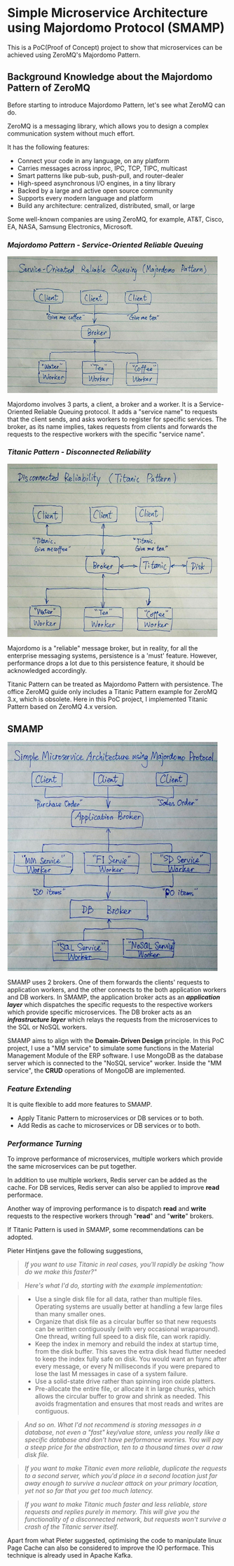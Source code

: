 # Simple Microservice Architecture using Majordomo Protocol (SMAMP)

This is a PoC(Proof of Concept) project to show that microservices can be
achieved using ZeroMQ's Majordomo Pattern.


## Background Knowledge about the Majordomo Pattern of ZeroMQ

Before starting to introduce Majordomo Pattern, let's see what ZeroMQ can do.

ZeroMQ is a messaging library, which allows you to design a complex communication system
without much effort.

It has the following features:

  - Connect your code in any language, on any platform
  - Carries messages across inproc, IPC, TCP, TIPC, multicast
  - Smart patterns like pub-sub, push-pull, and router-dealer
  - High-speed asynchronous I/O engines, in a tiny library
  - Backed by a large and active open source community
  - Supports every modern language and platform
  - Build any architecture: centralized, distributed, small, or large

Some well-known companies are using ZeroMQ, for example, AT&T, Cisco, EA, NASA,
Samsung Electronics, Microsoft.

### *Majordomo Pattern - Service-Oriented Reliable Queuing*
<img src="./Screenshot/Majordomo.jpg" width="480px">

Majordomo involves 3 parts, a client, a broker and a worker. It is a
Service-Oriented Reliable Queuing protocol. It adds a "service name" to
requests that the client sends, and asks workers to register for specific
services. The broker, as its name implies, takes requests from clients and
forwards the requests to the respective workers with the specific
"service name".

### *Titanic Pattern - Disconnected Reliability*
<img src="./Screenshot/Titanic.jpg" width="480px">

Majordomo is a "reliable" message broker, but in reality, for all the
enterprise messaging systems, persistence is a 'must' feature. However,
performance drops a lot due to this persistence feature, it should be
acknowledged accordingly.

Titanic Pattern can be treated as Majordomo Pattern with persistence.
The office ZeroMQ guide only includes a Titanic Pattern example for ZeroMQ 3.x,
which is obsolete. Here in this PoC project, I implemented Titanic Pattern
based on ZeroMQ 4.x version.

## SMAMP
<img src="./Screenshot/SMAMP.jpg" width="480px">

SMAMP uses 2 brokers. One of them forwards the clients' requests to application
workers, and the other connects to the both application workers and DB workers.
In SMAMP, the application broker acts as an ***application layer*** which dispatches
the specific requests to the respective workers which provide specific microservices.
The DB broker acts as an ***infrastructure layer*** which relays the requests from
the microservices to the SQL or NoSQL workers.

SMAMP aims to align with the **Domain-Driven Design** principle. In this PoC project,
I use a "MM service" to simulate some functions in the Material Management Module
of the ERP software. I use MongoDB as the database server which is connected to
the "NoSQL service" worker. Inside the "MM service", the **CRUD** operations of
MongoDB are implemented.

### *Feature Extending*

It is quite flexible to add more features to SMAMP.

  - Apply Titanic Pattern to microservices or DB services or to both.
  - Add Redis as cache to microservices or DB services or to both.

### *Performance Turning*

To improve performance of microservices, multiple workers which provide the same
microservices can be put together.

In addition to use multiple workers, Redis server can be added as the cache.
For DB services, Redis server can also be applied to improve **read** performace.

Another way of improving performance is to dispatch **read** and **write** requests
to the respective workers through "**read**" and "**write**" brokers.


If Titanic Pattern is used in SMAMP, some recommendations can be adopted.

Pieter Hintjens gave the following suggestions,

>*If you want to use Titanic in real cases, you'll rapidly be asking
"how do we make this faster?"*

>*Here's what I'd do, starting with the example implementation:*

>  - Use a single disk file for all data, rather than multiple files. Operating
systems are usually better at handling a few large files than many smaller ones.
>  - Organize that disk file as a circular buffer so that new requests can be
written contiguously (with very occasional wraparound). One thread, writing full
speed to a disk file, can work rapidly.
>  - Keep the index in memory and rebuild the index at startup time, from the
disk buffer. This saves the extra disk head flutter needed to keep the index
fully safe on disk. You would want an fsync after every message, or every N
milliseconds if you were prepared to lose the last M messages in case of a system
failure.
>  - Use a solid-state drive rather than spinning iron oxide platters.
>  - Pre-allocate the entire file, or allocate it in large chunks, which allows
the circular buffer to grow and shrink as needed. This avoids fragmentation and
ensures that most reads and writes are contiguous.

>*And so on. What I'd not recommend is storing messages in a database,
not even a "fast" key/value store, unless you really like a specific database
and don't have performance worries. You will pay a steep price for the
abstraction, ten to a thousand times over a raw disk file.*

>*If you want to make Titanic even more reliable, duplicate the requests to
a second server, which you'd place in a second location just far away enough
to survive a nuclear attack on your primary location, yet not so far that you
get too much latency.*

>*If you want to make Titanic much faster and less reliable, store requests
and replies purely in memory. This will give you the functionality of a
disconnected network, but requests won't survive a crash of the Titanic
server itself.*

Apart from what Pieter suggested, optimising the code to manipulate linux
Page Cache can also be considered to improve the IO performace. This technique
is already used in Apache Kafka.
